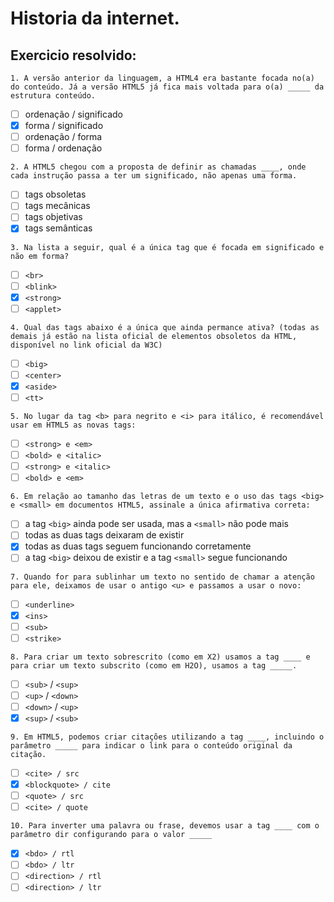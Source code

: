 # Historia da internet.

## Exercicio resolvido:
`1. A versão anterior da linguagem, a HTML4 era bastante focada no(a) do conteúdo. Já a versão HTML5 já fica mais voltada para o(a) _____ da estrutura conteúdo.`
* [ ] ordenação / significado
* [x] forma / significado
* [ ] ordenação / forma
* [ ] forma / ordenação

`2. A HTML5 chegou com a proposta de definir as chamadas ____, onde cada instrução passa a ter um significado, não apenas uma forma.`
* [ ] tags obsoletas
* [ ] tags mecânicas
* [ ] tags objetivas
* [x] tags semânticas

`3. Na lista a seguir, qual é a única tag que é focada em significado e não em forma?`
* [ ] `<br>`
* [ ] `<blink>`
* [x] `<strong>`
* [ ] `<applet>`

`4. Qual das tags abaixo é a única que ainda permance ativa? (todas as demais já estão na lista oficial de elementos obsoletos da HTML, disponível no link oficial da W3C)`
* [ ] `<big>`
* [ ] `<center>`
* [x] `<aside>`
* [ ] `<tt>`

`5. No lugar da tag <b> para negrito e <i> para itálico, é recomendável usar em HTML5 as novas tags:`
* [ ] `<strong> e <em>`
* [ ] `<bold> e <italic>`
* [ ] `<strong> e <italic>`
* [ ] `<bold> e <em>`

`6. Em relação ao tamanho das letras de um texto e o uso das tags <big> e <small> em documentos HTML5, assinale a única afirmativa correta:`
* [ ] a tag `<big>` ainda pode ser usada, mas a `<small>` não pode mais
* [ ] todas as duas tags deixaram de existir
* [x] todas as duas tags seguem funcionando corretamente
* [ ] a tag `<big>` deixou de existir e a tag `<small>` segue funcionando

`7. Quando for para sublinhar um texto no sentido de chamar a atenção para ele, deixamos de usar o antigo <u> e passamos a usar o novo:`
* [ ] `<underline>`
* [x] `<ins>`
* [ ] `<sub>`
* [ ] `<strike>`

`8. Para criar um texto sobrescrito (como em X2) usamos a tag ____ e para criar um texto subscrito (como em H2O), usamos a tag _____.`
* [ ] `<sub>` / `<sup>`
* [ ] `<up>` / `<down>`
* [ ] `<down>` / `<up>`
* [x] `<sup>` / `<sub>`

`9. Em HTML5, podemos criar citações utilizando a tag ____, incluindo o parâmetro _____ para indicar o link para o conteúdo original da citação.`
* [ ] `<cite> / src`
* [x] `<blockquote> / cite`
* [ ] `<quote> / src`
* [ ] `<cite> / quote`

`10. Para inverter uma palavra ou frase, devemos usar a tag ____ com o parâmetro dir configurando para o valor _____`
* [x] `<bdo> / rtl`
* [ ] `<bdo> / ltr`
* [ ] `<direction> / rtl`
* [ ] `<direction> / ltr`